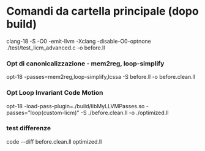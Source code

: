 # Comandi da cartella principale (dopo build)

clang-18 -S -O0 -emit-llvm -Xclang -disable-O0-optnone ./test/test_licm_advanced.c -o before.ll

### Opt di canonicalizzazione - mem2reg, loop-simplify
opt-18 -passes=mem2reg,loop-simplify,lcssa -S before.ll -o before.clean.ll
### Opt Loop Invariant Code Motion
opt-18 -load-pass-plugin=./build/libMyLLVMPasses.so -passes="loop(custom-licm)" -S ./before.clean.ll -o ./optimized.ll

### test differenze
code --diff before.clean.ll optimized.ll